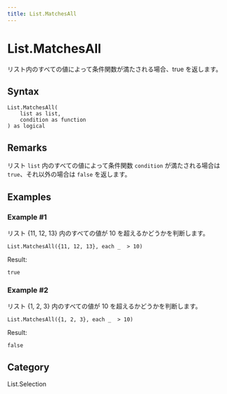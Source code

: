 ```yaml
---
title: List.MatchesAll
---
```


# List.MatchesAll


リスト内のすべての値によって条件関数が満たされる場合、true を返します。


## Syntax

```powerquery
List.MatchesAll(
    list as list,
    condition as function
) as logical
```


## Remarks

リスト <code>list</code> 内のすべての値によって条件関数 <code>condition</code> が満たされる場合は <code>true</code>、それ以外の場合は <code>false</code> を返します。


## Examples

### Example #1 
リスト \{11, 12, 13} 内のすべての値が 10 を超えるかどうかを判断します。
```powerquery
List.MatchesAll({11, 12, 13}, each _  > 10)
```

Result: 
```powerquery
true
```


### Example #2 
リスト \{1, 2, 3} 内のすべての値が 10 を超えるかどうかを判断します。
```powerquery
List.MatchesAll({1, 2, 3}, each _  > 10)
```

Result: 
```powerquery
false
```




## Category
List.Selection

